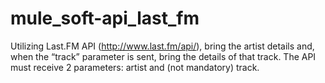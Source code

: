 # mule_soft-api_last_fm
Utilizing Last.FM API (http://www.last.fm/api/), bring the artist details and, when the “track” parameter is sent, bring the details of that track. The API must receive 2 parameters: artist and (not mandatory) track.
